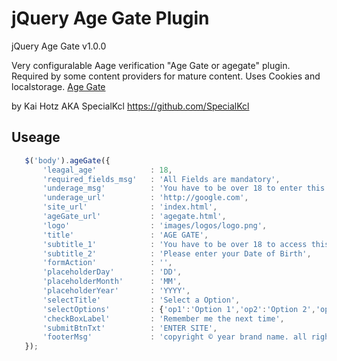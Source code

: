 # jQuery Age Gate Plugin

 jQuery Age Gate v1.0.0

Very configuralable Aage verification "Age Gate or agegate" plugin. 
Required by some content providers for mature content.
Uses Cookies and localstorage.
[Age Gate](https://github.com/SpecialKcl/jQuery-Age-Gate-Plugin)

 by Kai Hotz AKA SpecialKcl https://github.com/SpecialKcl

 ## Useage

```javascript
   $('body').ageGate({
       'leagal_age'            : 18,
       'required_fields_msg'   : 'All Fields are mandatory',
       'underage_msg'          : 'You have to be over 18 to enter this site',
       'underage_url'          : 'http://google.com',
       'site_url'              : 'index.html',
       'ageGate_url'           : 'agegate.html',
       'logo'                  : 'images/logos/logo.png',
       'title'                 : 'AGE GATE',
       'subtitle_1'            : 'You have to be over 18 to access this site',
       'subtitle_2'            : 'Please enter your Date of Birth',
       'formAction'            : '',
       'placeholderDay'        : 'DD',
       'placeholderMonth'      : 'MM',
       'placeholderYear'       : 'YYYY',
       'selectTitle'           : 'Select a Option',
       'selectOptions'         : {'op1':'Option 1','op2':'Option 2','op3':'Option 3','op4':'Option 4'},
       'checkBoxLabel'         : 'Remember me the next time',
       'submitBtnTxt'          : 'ENTER SITE',
       'footerMsg'             : 'copyright © year brand name. all rights reserved',
   });

   ```